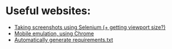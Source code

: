 # Useful websites:
- [Taking screenshots using Selenium (+ getting viewport size?)](https://medium.com/nerd-for-tech/browser-automation-with-python-and-selenium-15-window-management-and-taking-screenshots-ed6e81d49d59)
- [Mobile emulation, using Chrome](https://chromedriver.chromium.org/mobile-emulation)
- [Automatically generate requirements.txt](https://pypi.org/project/pipreqs/)
